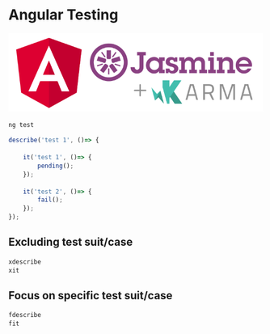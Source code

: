 # Angular Testing

![Angular Testing](images/ng-testing.png)

```
ng test
```

```javascript
describe('test 1', ()=> {

	it('test 1', ()=> {
		pending();
	});

	it('test 2', ()=> {
		fail();
	});
});
```

## Excluding test suit/case

```javascript
xdescribe
xit
```

## Focus on specific test suit/case

```javascript
fdescribe
fit
```